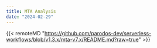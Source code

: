 ```yaml
---
title: MTA Analysis
date: "2024-02-29"
---
```


{{< remoteMD "https://github.com/parodos-dev/serverless-workflows/blob/v1.3.x/mta-v7.x/README.md?raw=true" >}}
